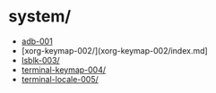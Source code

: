 # system/

* [adb-001](adb-001/index.md)
* [xorg-keymap-002/](xorg-keymap-002/index.md]
* [lsblk-003/](lsblk-003/index.md)
* [terminal-keymap-004/](terminal-keymap-004/index.md)
* [terminal-locale-005/](terminal-locale-005/index.md)
